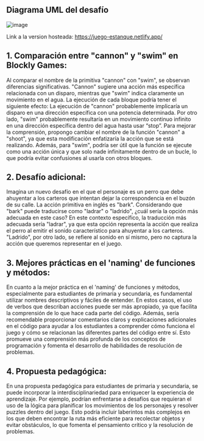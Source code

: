 ## Diagrama UML del desafío
![image](https://github.com/marianom23/desafio_estanque/assets/81484301/cc233824-e7f8-4bc3-99c4-e16ec3b76fab)

Link a la version hosteada: https://juego-estanque.netlify.app/

## 1. Comparación entre "cannon" y "swim" en Blockly Games:

Al comparar el nombre de la primitiva "cannon" con "swim", se observan diferencias significativas. "Cannon" sugiere una acción más específica relacionada con un disparo, mientras que "swim" indica claramente un movimiento en el agua. La ejecución de cada bloque podría tener el siguiente efecto:
La ejecución de "cannon" probablemente implicaría un disparo en una dirección específica con una potencia determinada.
Por otro lado, "swim" probablemente resultaría en un movimiento continuo infinito en una dirección específica dentro del agua hasta usar “stop”.
Para mejorar la comprensión, propongo cambiar el nombre de la función "cannon" a "shoot", ya que esta modificación enfatizaría la acción que se está realizando. Además, para "swim", podría ser útil que la función se ejecute como una acción única y que solo nade infinitamente dentro de un bucle, lo que podría evitar confusiones al usarla con otros bloques.

## 2. Desafío adicional:

Imagina un nuevo desafío en el que el personaje es un perro que debe ahuyentar a los carteros que intentan dejar la correspondencia en el buzón de su calle. La acción primitiva en inglés es "bark". Considerando que "bark" puede traducirse como "ladrar" o "ladrido", ¿cuál sería la opción más adecuada en este caso?
En este contexto específico, la traducción más adecuada sería "ladrar", ya que esta opción representa la acción que realiza el perro al emitir el sonido característico para ahuyentar a los carteros. "Ladrido", por otro lado, se refiere al sonido en sí mismo, pero no captura la acción que queremos representar en el juego.

## 3. Mejores prácticas en el 'naming' de funciones y métodos:

En cuanto a la mejor práctica en el 'naming' de funciones y métodos, especialmente para estudiantes de primaria y secundaria, es fundamental utilizar nombres descriptivos y fáciles de entender. En estos casos, el uso de verbos que describan acciones puede ser más apropiado, ya que facilita la comprensión de lo que hace cada parte del código.
Además, sería recomendable proporcionar comentarios claros y explicaciones adicionales en el código para ayudar a los estudiantes a comprender cómo funciona el juego y cómo se relacionan las diferentes partes del código entre sí. Esto promueve una comprensión más profunda de los conceptos de programación y fomenta el desarrollo de habilidades de resolución de problemas.

## 4. Propuesta pedagógica:

En una propuesta pedagógica para estudiantes de primaria y secundaria, se puede incorporar la interdisciplinariedad para enriquecer la experiencia de aprendizaje. Por ejemplo, podrían enfrentarse a desafíos que requieran el uso de la lógica para planificar los movimientos de los personajes y resolver puzzles dentro del juego. Esto podría incluir laberintos más complejos en los que deben encontrar la ruta más eficiente para recolectar objetos y evitar obstáculos, lo que fomenta el pensamiento crítico y la resolución de problemas.
